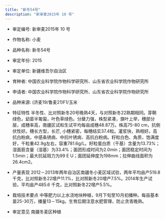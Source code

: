 ```yaml
---
title: "新冬54号"
description: "新审麦2015年 10 号"
---
```

* 审定编号:  新审麦2015年 10 号

*  作物名称:  小麦

*  品种名称:  新冬54号

*  审定年份:  2015

*  审定单位:  新疆维吾尔自治区

* 育种者:  中国农业科学院作物科学研究所、山东省农业科学院作物研究所

*  申请者:  中国农业科学院作物科学研究所、山东省农业科学院作物研究所

*  品种来源:  (济麦19/鲁麦21)F1/玉米

*  特征特性
半冬性、比对照新冬20号晚熟4天，与对照新冬22熟期相同。芽鞘绿色，幼苗半匍匐，叶色草绿色。分蘖力强，株型紧凑，旗叶上举，穗部分层，成穗率高，南疆区试和生试平均每亩成穗48.87万。株高75-80 cm，抗倒伏性好。穗长方型，长芒, 小穗紧密，每穗结实37.4粒。灌浆快，熟相好。高抗白粉病，中感条锈病、中抗叶锈病、高抗白粉病。籽粒白色、角质，饱满度好，千粒重42.9g左右，容重781.6g/L。籽粒蛋白质（干基）含量为13.73%；湿面筋含量（湿基）为33.4%；面团形成时间为2.0min；面团稳定时间为1.5min；最大抗延阻力为99 E U；面团延伸度为198mm；拉伸曲线面积为26.4cm2。

*  产量表现
2012－2013年两年自治区南疆冬小麦区域试验，两年平均亩产519.8千克，比对照新冬22增产11.1%，比对照新冬20增产7.5%。2014年生产试验，平均亩产485.6 千克，比对照新冬22增产5.5%。

*  栽培技术要点
中等肥力以上水浇地块种植，9月下旬至10月初播种。每亩基本苗25-30万，播量13－15kg。生育后期注意水肥管理，防止贪青晚熟。

*  审定意见
南疆冬麦区种植

